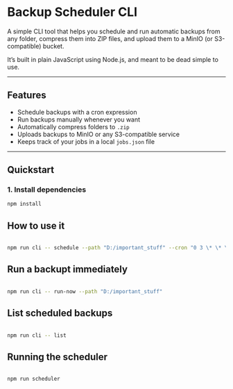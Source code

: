 # Backup Scheduler CLI

A simple CLI tool that helps you schedule and run automatic backups from any folder, compress them into ZIP files, and upload them to a MinIO (or S3-compatible) bucket.

It’s built in plain JavaScript using Node.js, and meant to be dead simple to use.

---

## Features

- Schedule backups with a cron expression
- Run backups manually whenever you want
- Automatically compress folders to `.zip`
- Uploads backups to MinIO or any S3-compatible service
- Keeps track of your jobs in a local `jobs.json` file

---

## Quickstart

### 1. Install dependencies

```bash
npm install
```

## How to use it

```bash

npm run cli -- schedule --path "D:/important_stuff" --cron "0 3 \* \* \*"

```

## Run a backupt immediately

```bash

npm run cli -- run-now --path "D:/important_stuff"

```

## List scheduled backups

```bash

npm run cli -- list

```

## Running the scheduler

```bash

npm run scheduler
```
